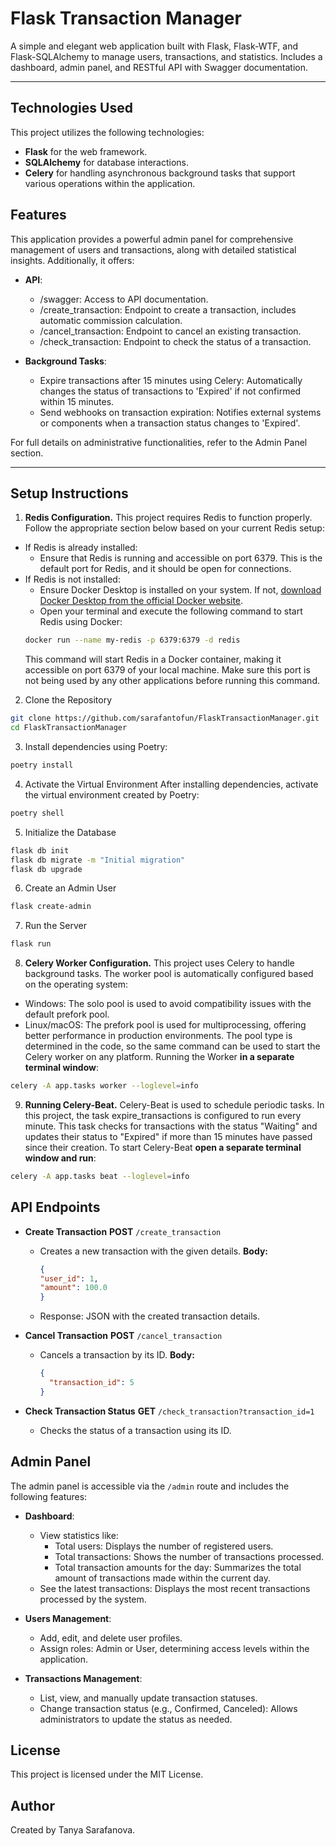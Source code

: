 # Flask Transaction Manager

A simple and elegant web application built with Flask, Flask-WTF, and Flask-SQLAlchemy to manage users, transactions, and statistics. Includes a dashboard, admin panel, and RESTful API with Swagger documentation.

---

## Technologies Used

This project utilizes the following technologies:
- **Flask** for the web framework.
- **SQLAlchemy** for database interactions.
- **Celery** for handling asynchronous background tasks that support various operations within the application.

## Features

This application provides a powerful admin panel for comprehensive management of users and transactions, along with detailed statistical insights. Additionally, it offers:
 
- **API**:
  - /swagger: Access to API documentation.
  - /create_transaction: Endpoint to create a transaction, includes automatic commission calculation.
  - /cancel_transaction: Endpoint to cancel an existing transaction.
  - /check_transaction: Endpoint to check the status of a transaction.  
  
- **Background Tasks**:
  - Expire transactions after 15 minutes using Celery: Automatically changes the status of transactions to 'Expired' if not confirmed within 15 minutes.
  - Send webhooks on transaction expiration: Notifies external systems or components when a transaction status changes to 'Expired'.

For full details on administrative functionalities, refer to the Admin Panel section.

---

## Setup Instructions

1. **Redis Configuration.** This project requires Redis to function properly. Follow the appropriate section below based on your current Redis setup:
  - If Redis is already installed:
     - Ensure that Redis is running and accessible on port 6379. This is the default port for Redis, and it should be open for connections.
  - If Redis is not installed:
    - Ensure Docker Desktop is installed on your system. If not, [download Docker Desktop from the official Docker website](https://docs.docker.com/desktop/).
    - Open your terminal and execute the following command to start Redis using Docker:
    ```bash
    docker run --name my-redis -p 6379:6379 -d redis
    ```
    This command will start Redis in a Docker container, making it accessible on port 6379 of your local machine. Make sure this port is not being used by any other applications before running this command.

2. Clone the Repository
```bash
git clone https://github.com/sarafantofun/FlaskTransactionManager.git
cd FlaskTransactionManager
```

3. Install dependencies using Poetry:
```bash
poetry install
```
4. Activate the Virtual Environment After installing dependencies, activate the virtual environment created by Poetry:
```bash
poetry shell
```

5. Initialize the Database
```bash
flask db init
flask db migrate -m "Initial migration"
flask db upgrade
```

6. Create an Admin User
```bash
flask create-admin
```

7. Run the Server
```bash
flask run
```

8. **Celery Worker Configuration.** This project uses Celery to handle background tasks. The worker pool is automatically configured based on the operating system:

  - Windows: The solo pool is used to avoid compatibility issues with the default prefork pool.
  - Linux/macOS: The prefork pool is used for multiprocessing, offering better performance in production environments.
  The pool type is determined in the code, so the same command can be used to start the Celery worker on any platform.
  Running the Worker **in a separate terminal window**:
  ```bash
  celery -A app.tasks worker --loglevel=info
  ```

9. **Running Celery-Beat.** Celery-Beat is used to schedule periodic tasks. In this project, the task expire_transactions is configured to run every minute. This task checks for transactions with the status "Waiting" and updates their status to "Expired" if more than 15 minutes have passed since their creation.
  To start Celery-Beat **open a separate terminal window and run**:
  ```bash
  celery -A app.tasks beat --loglevel=info
  ```

## API Endpoints

- **Create Transaction**
  **POST** `/create_transaction`
  - Creates a new transaction with the given details.
  **Body:**
    ```json
    {
    "user_id": 1, 
    "amount": 100.0
    }
    ```
  - Response: JSON with the created transaction details.


- **Cancel Transaction**
  **POST** `/cancel_transaction`
  - Cancels a transaction by its ID.
  **Body:**
    ```json
    {
      "transaction_id": 5
    }
    ```


- **Check Transaction Status**
  **GET** `/check_transaction?transaction_id=1`
  - Checks the status of a transaction using its ID.

## Admin Panel

The admin panel is accessible via the `/admin` route and includes the following features:

- **Dashboard**:
  - View statistics like:
    - Total users: Displays the number of registered users.
    - Total transactions: Shows the number of transactions processed.
    - Total transaction amounts for the day: Summarizes the total amount of transactions made within the current day.
  - See the latest transactions: Displays the most recent transactions processed by the system.
  
- **Users Management**:
  - Add, edit, and delete user profiles.
  - Assign roles: Admin or User, determining access levels within the application.
  
- **Transactions Management**:
  - List, view, and manually update transaction statuses.
  - Change transaction status (e.g., Confirmed, Canceled): Allows administrators to update the status as needed.

## License

This project is licensed under the MIT License. 

## Author

Created by Tanya Sarafanova.
